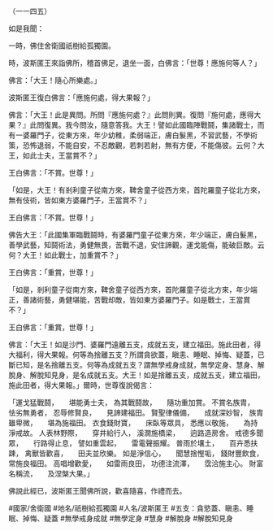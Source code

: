 （一一四五）

如是我聞：

一時，佛住舍衛國祇樹給孤獨園。

時，波斯匿王來詣佛所，稽首佛足，退坐一面，白佛言：「世尊！應施何等人？」

佛言：「大王！隨心所樂處。」

波斯匿王復白佛言：「應施何處，得大果報？」

佛言：「大王！此是異問。所問『應施何處？』此問則異。復問『施何處，應得大果？』此問復異。我今問汝，隨意答我。大王！譬如此國臨陣戰鬪，集諸戰士，而有一婆羅門子，從東方來，年少幼稚，柔弱端正，膚白髮黑，不習武藝，不學術策，恐怖退弱，不能自安，不忍敵觀，若刺若射，無有方便，不能傷彼。云何？大王，如此士夫，王當賞不？」

王白佛言：「不賞。世尊！」

「如是，大王！有剎利童子從南方來，鞞舍童子從西方來，首陀羅童子從北方來，無有伎術，皆如東方婆羅門子，王當賞不？」

王白佛言：「不賞。世尊！」

佛告大王：「此國集軍臨戰鬪時，有婆羅門童子從東方來，年少端正，膚白髮黑，善學武藝，知鬪術法，勇健無畏，苦戰不退，安住諦觀，運戈能傷，能破巨敵。云何？大王！如此戰士，加重賞不？」

王白佛言：「重賞，世尊！」

「如是，剎利童子從南方來，鞞舍童子從西方來，首陀羅童子從北方來，年少端正，善諸術藝，勇健堪能，苦戰却敵，皆如東方婆羅門子。如是戰士，王當賞不？」

王白佛言：「重賞，世尊！」

佛言：「大王！如是沙門、婆羅門遠離五支，成就五支，建立福田。施此田者，得大福利，得大果報。何等為捨離五支？所謂貪欲蓋，瞋恚、睡眠、掉悔、疑蓋，已斷已知，是名捨離五支。何等為成就五支？謂無學戒身成就，無學定身、慧身、解脫身、解脫知見身，是名成就五支。大王！如是捨離五支，成就五支，建立福田，施此田者，得大果報。」爾時，世尊復說偈言：

「運戈猛戰鬪，　　堪能勇士夫，
為其戰鬪故，　　隨功重加賞。
不賞名族胄，　　怯劣無勇者，
忍辱修賢良，　　見諦建福田。
賢聖律儀備，　　成就深妙智，
族胄雖卑微，　　堪為施福田。
衣食錢財寶，　　床臥等眾具，
悉應以敬施，　　為持淨戒故。
人表林野際，　　穿井給行人，
溪㵎施橋梁，　　逈路造房舍。
戒德多聞眾，　　行路得止息，
譬如重雲起，　　雷電聲振耀。
普雨於壤土，　　百卉悉扶踈，
禽獸皆歡喜，　　田夫並欣樂。
如是淨信心，　　聞慧捨慳垢，
錢財豐飲食，　　常施良福田。
高唱增歡愛，　　如雷雨良田，
功德注流澤，　　霑洽施主心。
財富名稱流，　　及涅槃大果。」

佛說此經已，波斯匿王聞佛所說，歡喜隨喜，作禮而去。

#國家/舍衛國
#地名/祇樹給孤獨園
#人名/波斯匿王
#五支：貪慾蓋、瞋恚、睡眠、掉悔、疑蓋
#無學戒身成就
#無學定身
#慧身
#解脫身
#解脫知見身
